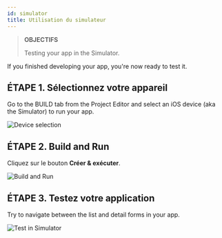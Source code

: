 ```yaml
---
id: simulator
title: Utilisation du simulateur
---
```


> **OBJECTIFS**
> 
> Testing your app in the Simulator.

If you finished developing your app, you're now ready to test it.

## ÉTAPE 1. Sélectionnez votre appareil

Go to the BUILD tab from the Project Editor and select an iOS device (aka the Simulator) to run your app.

![Device selection](assets/en/test-build/device-selection-4D-for-ios.png)

## ÉTAPE 2. Build and Run

Cliquez sur le bouton **Créer & exécuter**.

![Build and Run](assets/fr/test-build/build-and-run-4D-for-iOS.png)

## ÉTAPE 3. Testez votre application

Try to navigate between the list and detail forms in your app.

![Test in Simulator](assets/en/test-build/simulator-forms-4D-for-iOS.png) 
